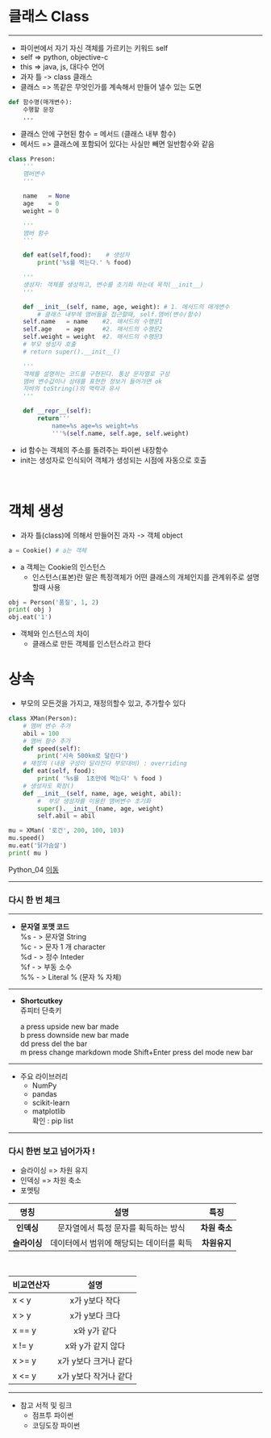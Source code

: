 # 클래스 Class 
<hr>

+  파이썬에서 자기 자신 객체를 가르키는 키워드 self
+ self => python, objective-c
+ this => java, js, 대다수 언어
+ 과자 틀 -> class 클래스
+ 클래스 => 똑같은 무엇인가를 계속해서 만들어 낼수 있는 도면
  
```py
def 함수명(매개변수):
    수행할 문장
    ...
```

- 클래스 안에 구현된 함수 = 메서드 (클래스 내부 함수)
- 메서드 => 클래스에 포함되어 있다는 사실만 빼면 일반함수와 같음 
  
```py
class Preson:
    '''
    맴버변수
    '''

    name   = None
    age    = 0
    weight = 0

    '''
    맴버 함수
    '''

    def eat(self,food):    # 생성자
        print('%s를 먹는다.' % food)

    '''
    생성자: 객체를 생성하고, 변수를 초기화 하는데 목적(__init__)
    '''

    def __init__(self, name, age, weight): # 1. 메서드의 매개변수
        # 클래스 내부에 맴버들을 접근할때, self.맴버(변수/함수)
    self.name   = name    #2. 매서드의 수행문1
    self.age    = age     #2. 매서드의 수행문2
    self.weight = weight  #2. 매서드의 수행문3
    # 부모 생성자 호출 
    # return super().__init__()

    '''
    객체를 설명하는 코드를 구현된다. 통상 문자열로 구성
    맴버 변수값이나 상태를 표현한 정보거 들어가면 ok
    자바의 toString()의 맥락과 유사 
    '''

    def __repr__(self):
        return'''
            name=%s age=%s weight=%s
            '''%(self.name, self.age, self.weight)
```            
+ id 함수는 객체의 주소를 돌려주는 파이썬 내장함수 
+ init는 생성자로 인식되어 객체가 생성되는 시점에 자동으로 호출
<br>


# 객체 생성
+ 과자 틀(class)에 의해서 만들어진 과자 -> 객체 object
```py
a = Cookie() # a는 객체
```
+ a 객체는 Cookie의 인스턴스 
    - 인스턴스(표본)란 말은 특정객체가 어떤 클래스의 개체인지를 관계위주로 설명할때 사용 
  
```py
obj = Person('품질', 1, 2)
print( obj )
obj.eat('1')
```
+ 객체와 인스턴스의 차이 
    - 클래스로 만든 객체를 인스턴스라고 한다   
# 상속
+ 부모의 모든것을 가지고, 재정의할수 있고, 추가할수 있다
```py 
class XMan(Person):
    # 맴버 변수 추가
    abil = 100
    # 맴버 함수 추가
    def speed(self):
        print('시속 500km로 달린다')
    # 재정의 (내용 구성이 달라진다 부모대비) : overriding
    def eat(self, food):
        print( '%s를  1초만에 먹는다' % food )
    # 생성자도 확장()
    def __init__(self, name, age, weight, abil):
        #  부모 생성자를 이용한 맴버변수 초기화
        super().__init__(name, age, weight)
        self.abil = abil

mu = XMan( '로건', 200, 100, 103)
mu.speed()
mu.eat('닭가슴살')
print( mu )
```
Python_04 [이동]('https://jerrykim91.github.io/it/python04/')

<hr>

### 다시 한 번 체크 
<hr>

+ **문자열 포맷 코드**    
    %s  - > 문자열 String    
    %c  - > 문자 1 개 character   
    %d  - > 정수  Inteder   
    %f  - > 부동 소수  
    %%  - > Literal % (문자 % 자체)  
<hr>

+ **Shortcutkey** <br>
    쥬피터 단축키     

    a press upside new bar made  
    b press downside new bar made   
    dd press del the bar  
    m  press change markdown mode
    Shift+Enter  press del mode new bar 
<hr>

+ 주요 라이브러리 
    - NumPy
    - pandas
    - scikit-learn
    - matplotlib  
확인 : pip list
<hr>

### 다시 한번 보고 넘어가자 !     
   - 슬라이싱  => 차원 유지 <br>
   - 인덱싱    => 차원 축소 <br>
   - 포멧팅 <br>

| 명칭 | 설명 | 특징 |  
|:---:|:---:|:---:|
| __인덱싱__   | 문자열에서 특정 문자를 획득하는 방식    | __차원 축소__ |
| __슬라이싱__ | 데이터에서 범위에 해당되는 데이터를 획득 | __차원유지__  |  


<br>

| 비교연산자 | 설명 |
|:---|:---:|
| x < y	| x가 y보다 작다 |
| x > y | x가 y보다 크다 |
| x == y | x와 y가 같다 |
| x != y | x와 y가 같지 않다 |
| x >= y | x가 y보다 크거나 같다 |
| x <= y | x가 y보다 작거나 같다 |

<hr>

* 참고 서적 및 링크 <br>
  - 점프투 파이썬 
  - 코딩도장 파이썬 